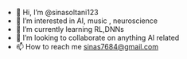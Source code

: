 - 👋 Hi, I’m @sinasoltani123
- 👀 I’m interested in AI, music , neuroscience
- 🌱 I’m currently learning RL,DNNs
- 💞️ I’m looking to collaborate on anything AI related
- 📫 How to reach me sinas7684@gmail.com

<!---
sinasoltani123/sinasoltani123 is a ✨ special ✨ repository because its `README.md` (this file) appears on your GitHub profile.
You can click the Preview link to take a look at your changes.
--->
